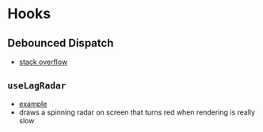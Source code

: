 # Hooks

## Debounced Dispatch
- [stack overflow](https://stackoverflow.com/questions/47059007/debounce-multiple-dispatch-actions)

## `useLagRadar`
- [example](https://github.com/tannerlinsley/react-charts/blob/beta/examples/simple/src/useLagRadar.js)
- draws a spinning radar on screen that turns red when rendering is really slow